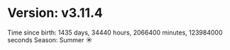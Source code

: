 # Version: v3.11.4
Time since birth: 1435 days, 34440 hours, 2066400 minutes, 123984000 seconds
Season: Summer ☀️
